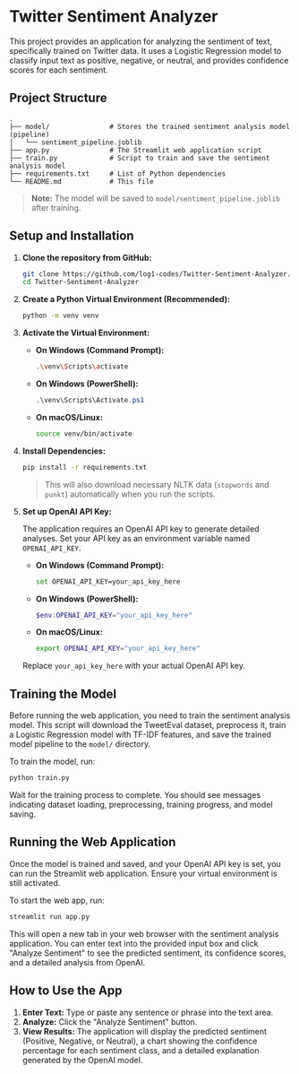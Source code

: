 # Twitter Sentiment Analyzer

This project provides an application for analyzing the sentiment of text, specifically trained on Twitter data. It uses a Logistic Regression model to classify input text as positive, negative, or neutral, and provides confidence scores for each sentiment.

## Project Structure

```
.
├── model/               # Stores the trained sentiment analysis model (pipeline)
│   └── sentiment_pipeline.joblib
├── app.py               # The Streamlit web application script
├── train.py             # Script to train and save the sentiment analysis model
├── requirements.txt     # List of Python dependencies
└── README.md            # This file
```

> **Note:** The model will be saved to `model/sentiment_pipeline.joblib` after training.

## Setup and Installation

1. **Clone the repository from GitHub:**

    ```bash
    git clone https://github.com/log1-codes/Twitter-Sentiment-Analyzer.git
    cd Twitter-Sentiment-Analyzer
    ```

2. **Create a Python Virtual Environment (Recommended):**

    ```bash
    python -m venv venv
    ```

3. **Activate the Virtual Environment:**

    * **On Windows (Command Prompt):**
        ```bash
        .\venv\Scripts\activate
        ```
    * **On Windows (PowerShell):**
        ```powershell
        .\venv\Scripts\Activate.ps1
        ```
    * **On macOS/Linux:**
        ```bash
        source venv/bin/activate
        ```

4. **Install Dependencies:**

    ```bash
    pip install -r requirements.txt
    ```

    > This will also download necessary NLTK data (`stopwords` and `punkt`) automatically when you run the scripts.

5. **Set up OpenAI API Key:**

    The application requires an OpenAI API key to generate detailed analyses. Set your API key as an environment variable named `OPENAI_API_KEY`.

    * **On Windows (Command Prompt):**
        ```bash
        set OPENAI_API_KEY=your_api_key_here
        ```
    * **On Windows (PowerShell):**
        ```powershell
        $env:OPENAI_API_KEY="your_api_key_here"
        ```
    * **On macOS/Linux:**
        ```bash
        export OPENAI_API_KEY="your_api_key_here"
        ```

    Replace `your_api_key_here` with your actual OpenAI API key.

## Training the Model

Before running the web application, you need to train the sentiment analysis model. This script will download the TweetEval dataset, preprocess it, train a Logistic Regression model with TF-IDF features, and save the trained model pipeline to the `model/` directory.

To train the model, run:

```bash
python train.py
```

Wait for the training process to complete. You should see messages indicating dataset loading, preprocessing, training progress, and model saving.

## Running the Web Application

Once the model is trained and saved, and your OpenAI API key is set, you can run the Streamlit web application. Ensure your virtual environment is still activated.

To start the web app, run:

```bash
streamlit run app.py
```

This will open a new tab in your web browser with the sentiment analysis application. You can enter text into the provided input box and click "Analyze Sentiment" to see the predicted sentiment, its confidence scores, and a detailed analysis from OpenAI.

## How to Use the App

1. **Enter Text:** Type or paste any sentence or phrase into the text area.
2. **Analyze:** Click the "Analyze Sentiment" button.
3. **View Results:** The application will display the predicted sentiment (Positive, Negative, or Neutral), a chart showing the confidence percentage for each sentiment class, and a detailed explanation generated by the OpenAI model.

